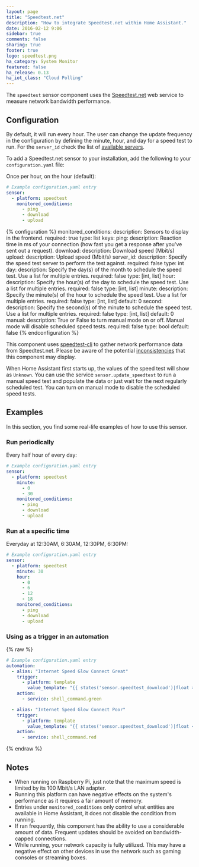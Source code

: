 ```yaml
---
layout: page
title: "Speedtest.net"
description: "How to integrate Speedtest.net within Home Assistant."
date: 2016-02-12 9:06
sidebar: true
comments: false
sharing: true
footer: true
logo: speedtest.png
ha_category: System Monitor
featured: false
ha_release: 0.13
ha_iot_class: "Cloud Polling"
---
```


The `speedtest` sensor component uses the [Speedtest.net](https://speedtest.net/) web service to measure network bandwidth performance.

## Configuration

By default, it will run every hour. The user can change the update frequency in the configuration by defining the minute, hour, and day for a speed test to run. For the `server_id` check the list of [available servers](https://www.speedtest.net/speedtest-servers.php).

To add a Speedtest.net sensor to your installation, add the following to your `configuration.yaml` file:

Once per hour, on the hour (default):

```yaml
# Example configuration.yaml entry
sensor:
  - platform: speedtest
    monitored_conditions:
      - ping
      - download
      - upload
```

{% configuration %}
  monitored_conditions:
    description: Sensors to display in the frontend.
    required: true
    type: list
    keys:
      ping:
        description: Reaction time in ms of your connection (how fast you get a response after you've sent out a request).
      download:
        description: Download speed (Mbit/s)
      upload:
        description: Upload speed (Mbit/s)
  server_id:
    description: Specify the speed test server to perform the test against.
    required: false
    type: int
  day:
    description: Specify the day(s) of the month to schedule the speed test. Use a list for multiple entries.
    required: false
    type: [int, list]
  hour:
    description: Specify the hour(s) of the day to schedule the speed test. Use a list for multiple entries.
    required: false
    type: [int, list]
  minute:
    description: Specify the minute(s) of the hour to schedule the speed test. Use a list for multiple entries.
    required: false
    type: [int, list]
    default: 0
  second:
    description: Specify the second(s) of the minute to schedule the speed test. Use a list for multiple entries.
    required: false
    type: [int, list]
    default: 0
  manual:
    description: True or False to turn manual mode on or off. Manual mode will disable scheduled speed tests.
    required: false
    type: bool
    default: false
{% endconfiguration %}

This component uses [speedtest-cli](https://github.com/sivel/speedtest-cli) to gather network performance data from Speedtest.net. Please be aware of the potential [inconsistencies](https://github.com/sivel/speedtest-cli#inconsistency) that this component may display.

When Home Assistant first starts up, the values of the speed test will show as `Unknown`. You can use the service `sensor.update_speedtest` to run a manual speed test and populate the data or just wait for the next regularly scheduled test.  You can turn on manual mode to disable the scheduled speed tests.

## Examples

In this section, you find some real-life examples of how to use this sensor.

### Run periodically

Every half hour of every day:

```yaml
# Example configuration.yaml entry
sensor:
  - platform: speedtest
    minute:
      - 0
      - 30
    monitored_conditions:
      - ping
      - download
      - upload
```

### Run at a specific time

Everyday at 12:30AM, 6:30AM, 12:30PM, 6:30PM:

```yaml
# Example configuration.yaml entry
sensor:
  - platform: speedtest
    minute: 30
    hour:
      - 0
      - 6
      - 12
      - 18
    monitored_conditions:
      - ping
      - download
      - upload
```

### Using as a trigger in an automation

{% raw %}
```yaml
# Example configuration.yaml entry
automation:
  - alias: "Internet Speed Glow Connect Great"
    trigger:
      - platform: template
        value_template: "{{ states('sensor.speedtest_download')|float > 10 }}"
    action:
      - service: shell_command.green

  - alias: "Internet Speed Glow Connect Poor"
    trigger:
      - platform: template
        value_template: "{{ states('sensor.speedtest_download')|float < 10 }}"
    action:
      - service: shell_command.red
```
{% endraw %}

## Notes

- When running on Raspberry Pi, just note that the maximum speed is limited by its 100 Mbit/s LAN adapter.
- Running this platform can have negative effects on the system's performance as it requires a fair amount of memory.
- Entries under `monitored_conditions` only control what entities are available in Home Assistant, it does not disable the condition from running.
- If ran frequently, this component has the ability to use a considerable amount of data. Frequent updates should be avoided on bandwidth-capped connections.
- While running, your network capacity is fully utilized. This may have a negative effect on other devices in use the network such as gaming consoles or streaming boxes.
